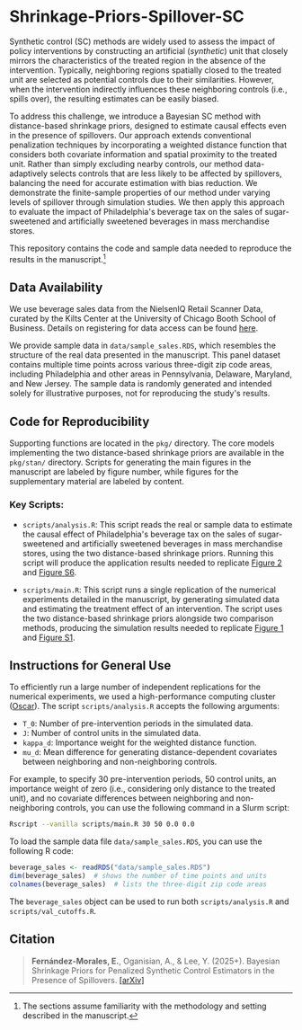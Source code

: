 # Shrinkage-Priors-Spillover-SC

Synthetic control (SC) methods are widely used to assess the impact of policy interventions by constructing an artificial (*synthetic*) unit that closely mirrors the characteristics of the treated region in the absence of the intervention.
Typically, neighboring regions spatially closed to the treated unit are selected as potential controls due to their similarities. 
However, when the intervention indirectly influences these neighboring controls (i.e., spills over), the resulting estimates can be easily biased. 

To address this challenge, we introduce a Bayesian SC method with distance-based shrinkage priors, designed to estimate causal effects even in the presence of spillovers.
Our approach extends conventional penalization techniques by incorporating a weighted distance function that considers both covariate information and spatial proximity to the treated unit.
Rather than simply excluding nearby controls, our method data-adaptively selects controls that are less likely to be affected by spillovers, balancing the need for accurate estimation with bias reduction.
We demonstrate the finite-sample properties of our method under varying levels of spillover through simulation studies. 
We then apply this approach to evaluate the impact of Philadelphia's beverage tax on the sales of sugar-sweetened and artificially sweetened beverages in mass merchandise stores.

This repository contains the code and sample data needed to reproduce the results in the manuscript.[^1]

## Data Availability

We use beverage sales data from the NielsenIQ Retail Scanner Data, curated by the Kilts Center at the University of Chicago Booth School of Business. 
Details on registering for data access can be found [here](https://www.chicagobooth.edu/research/kilts/research-data/nielseniq).

We provide sample data in `data/sample_sales.RDS`, which resembles the structure of the real data presented in the manuscript. 
This panel dataset contains multiple time points across various three-digit zip code areas, including Philadelphia and other areas in Pennsylvania, Delaware, Maryland, and New Jersey. 
The sample data is randomly generated and intended solely for illustrative purposes, not for reproducing the study's results.

## Code for Reproducibility

Supporting functions are located in the `pkg/` directory.
The core models implementing the two distance-based shrinkage priors are available in the `pkg/stan/` directory.
Scripts for generating the main figures in the manuscript are labeled by figure number, while figures for the supplementary material are labeled by content.

### Key Scripts:

* `scripts/analysis.R`: This script reads the real or sample data to estimate the causal effect of Philadelphia's beverage tax on the sales of sugar-sweetened and artificially sweetened beverages in mass merchandise stores, using the two distance-based shrinkage priors. Running this script will produce the application results needed to replicate [Figure 2](https://github.com/estfernan/Shrinkage-Priors-Spillover-SC/blob/main/scripts/make_fig02.R) and [Figure S6](https://github.com/estfernan/Shrinkage-Priors-Spillover-SC/blob/main/scripts/val_cutoffs.R).

* `scripts/main.R`: This script runs a single replication of the numerical experiments detailed in the manuscript, by generating simulated data and estimating the treatment effect of an intervention. The script uses the two distance-based shrinkage priors alongside two comparison methods, producing the simulation results needed to replicate [Figure 1](https://github.com/estfernan/Shrinkage-Priors-Spillover-SC/blob/main/scripts/make_fig01.R) and [Figure S1](https://github.com/estfernan/Shrinkage-Priors-Spillover-SC/blob/main/scripts/val_width_RMSE.R).

## Instructions for General Use

To efficiently run a large number of independent replications for the numerical experiments, we used a high-performance computing cluster ([Oscar](https://docs.ccv.brown.edu/oscar)).
The script `scripts/analysis.R` accepts the following arguments:

* `T_0`: Number of pre-intervention periods in the simulated data.
* `J`: Number of control units in the simulated data.
* `kappa_d`: Importance weight for the weighted distance function.
* `mu_d`: Mean difference for generating distance-dependent covariates between neighboring and non-neighboring controls.

For example, to specify 30 pre-intervention periods, 50 control units, an importance weight of zero (i.e., considering only distance to the treated unit), and no covariate differences between neighboring and non-neighboring controls, you can use the following command in a Slurm script:

```bash
Rscript --vanilla scripts/main.R 30 50 0.0 0.0
```

To load the sample data file `data/sample_sales.RDS`, you can use the following R code:

```r
beverage_sales <- readRDS("data/sample_sales.RDS")
dim(beverage_sales)  # shows the number of time points and units
colnames(beverage_sales)  # lists the three-digit zip code areas
```

The `beverage_sales` object can be used to run both `scripts/analysis.R` and `scripts/val_cutoffs.R`.

## Citation

> **Fernández-Morales, E.**, Oganisian, A., & Lee, Y. (2025+). Bayesian Shrinkage Priors for Penalized Synthetic Control Estimators in the Presence of Spillovers. [[arXiv]](https://arxiv.org/abs/2501.08231)

[^1]: The sections assume familiarity with the methodology and setting described in the manuscript.
